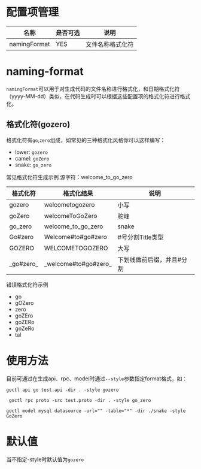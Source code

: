 # 配置项管理

| 名称              | 是否可选 | 说明                                          |
|-------------------|----------|-----------------------------------------------|
| namingFormat      | YES      | 文件名称格式化符                      |

# naming-format

`namingFormat`可以用于对生成代码的文件名称进行格式化，和日期格式化符（yyyy-MM-dd）类似，在代码生成时可以根据这些配置项的格式化符进行格式化。

## 格式化符(gozero)

格式化符有`go`,`zero`组成，如常见的三种格式化风格你可以这样编写：

* lower: `gozero`
* camel: `goZero`
* snake: `go_zero`

常见格式化符生成示例 源字符：welcome_to_go_zero

| 格式化符   | 格式化结果            | 说明                      |
|------------|-----------------------|---------------------------|
| gozero     | welcometogozero       | 小写                      |
| goZero     | welcomeToGoZero       | 驼峰                      |
| go_zero    | welcome_to_go_zero    | snake                     |
| Go#zero    | Welcome#to#go#zero    | #号分割Title类型          |
| GOZERO     | WELCOMETOGOZERO       | 大写                      |
| \_go#zero_ | \_welcome#to#go#zero_ | 下划线做前后缀，并且#分割 |

错误格式化符示例

* go
* gOZero
* zero
* goZEro
* goZERo
* goZeRo
* tal

# 使用方法

目前可通过在生成api、rpc、model时通过`--style`参数指定format格式，如：

```shell script
goctl api go test.api -dir . -style gozero
```

```shell script
 goctl rpc proto -src test.proto -dir . -style go_zero
```

```shell script
goctl model mysql datasource -url="" -table="*" -dir ./snake -style GoZero
```

# 默认值

当不指定-style时默认值为`gozero`